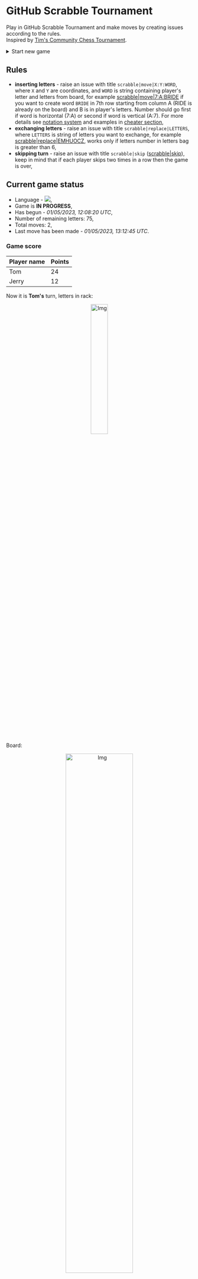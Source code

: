 
# GitHub Scrabble Tournament
Play in GitHub Scrabble Tournament and make moves by creating issues according to the rules.    
Inspired by [Tim's Community Chess Tournament](https://github.com/timburgan/).

<details>
  <summary>Start new game</summary>
  
 
 - [GB](https://github.com/radosz99/radosz99/issues/new?title=scrabble%7Cinit%7CGB&body=Just+push+%27Submit+new+issue%27+or+update+with+your+move)  ![](https://raw.githubusercontent.com/radosz99/radosz99/main/flags/GB.png)
 - [PL](https://github.com/radosz99/radosz99/issues/new?title=scrabble%7Cinit%7CPL&body=Just+push+%27Submit+new+issue%27+or+update+with+your+move)  ![](https://raw.githubusercontent.com/radosz99/radosz99/main/flags/PL.png)
 - [ES](https://github.com/radosz99/radosz99/issues/new?title=scrabble%7Cinit%7CES&body=Just+push+%27Submit+new+issue%27+or+update+with+your+move)  ![](https://raw.githubusercontent.com/radosz99/radosz99/main/flags/ES.png)
 - [DE](https://github.com/radosz99/radosz99/issues/new?title=scrabble%7Cinit%7CDE&body=Just+push+%27Submit+new+issue%27+or+update+with+your+move)  ![](https://raw.githubusercontent.com/radosz99/radosz99/main/flags/DE.png)
 - [FR](https://github.com/radosz99/radosz99/issues/new?title=scrabble%7Cinit%7CFR&body=Just+push+%27Submit+new+issue%27+or+update+with+your+move)  ![](https://raw.githubusercontent.com/radosz99/radosz99/main/flags/FR.png)
</details>
        

## Rules
 - **inserting letters** - raise an issue with title `scrabble|move|X:Y:WORD`, where `X` and `Y` are coordinates, and `WORD` is string containing player's letter and letters from board, for example [scrabble&#124;move&#124;7:A:BRIDE](https://github.com/radosz99/radosz99/issues/new?title=scrabble%7Cmove%7C7%3AA%3ABRIDE&body=Just+push+%27Submit+new+issue%27+or+update+with+your+move) if you want to create word `BRIDE` in 7th row starting from column A (RIDE is already on the board) and B is in player's letters. Number should go first if word is horizontal (7:A) or second if word is vertical (A:7). For more details see [notation system](https://en.wikipedia.org/wiki/Scrabble#Notation_system) and examples in [cheater section](#cheater),
 - **exchanging letters** - raise an issue with title `scrabble|replace|LETTERS`, where `LETTERS` is string of letters you want to exchange, for example [scrabble&#124;replace&#124;EMHUOCZ](https://github.com/radosz99/radosz99/issues/new?title=scrabble%7Creplace%7CEMHUOCZ&body=Just+push+%27Submit+new+issue%27+or+update+with+your+move), works only if letters number in letters bag is greater than 6,
 - **skipping turn** - raise an issue with title `scrabble|skip` ([scrabble&#124;skip](https://github.com/radosz99/radosz99/issues/new?title=scrabble%7Cskip&body=Just+push+%27Submit+new+issue%27+or+update+with+your+move)), keep in mind that if each player skips two times in a row then the game is over,

## Current game status
 - Language - ![](https://raw.githubusercontent.com/radosz99/radosz99/main/flags/GB.png),
 - Game is **IN PROGRESS**,
 - Has begun - *01/05/2023, 12:08:20 UTC*,
 - Number of remaining letters: 75,
 - Total moves: 2,
 - Last move has been made - *01/05/2023, 13:12:45 UTC*.
    
### Game score
| Player name | Points |
 | - | - |  
| Tom | 24
| Jerry | 12

Now it is **Tom's** turn, letters in rack:
<p align="center">
    <img src="https://raw.githubusercontent.com/radosz99/radosz99/main/rack.png" width=30% alt="Img"/>
</p>

Board:
<p align="center">
<img src="https://raw.githubusercontent.com/radosz99/radosz99/main/board.png" width=60% alt="Img"/>
</p>
    
## User leaderboard
| Moves | Who | Points |
| - | - | - |
| 2 | [@radosz99](github.com/radosz99)| 36

<a name="cheater"></a>
## Cheater section  
Try out my algorithm and check the moves that were found based on the state of the board and rack. :cowboy_hat_face:
<details>
  <summary>Reveal some fancy moves :)</summary>
  
  | Id | Move | Points |
  | - | - | - |  
|1 | [5:E:dzho](https://github.com/radosz99/radosz99/issues/new?title=scrabble%7Cmove%7C5%3AE%3Adzho&body=Just+push+%27Submit+new+issue%27+or+update+with+your+move) | 37 
|2 | [5:E:dzo](https://github.com/radosz99/radosz99/issues/new?title=scrabble%7Cmove%7C5%3AE%3Adzo&body=Just+push+%27Submit+new+issue%27+or+update+with+your+move) | 33 
|3 | [G:5:chez](https://github.com/radosz99/radosz99/issues/new?title=scrabble%7Cmove%7CG%3A5%3Achez&body=Just+push+%27Submit+new+issue%27+or+update+with+your+move) | 32 
|4 | [G:6:meze](https://github.com/radosz99/radosz99/issues/new?title=scrabble%7Cmove%7CG%3A6%3Ameze&body=Just+push+%27Submit+new+issue%27+or+update+with+your+move) | 28 
|5 | [H:2:chometz](https://github.com/radosz99/radosz99/issues/new?title=scrabble%7Cmove%7CH%3A2%3Achometz&body=Just+push+%27Submit+new+issue%27+or+update+with+your+move) | 27 
|6 | [G:5:mzee](https://github.com/radosz99/radosz99/issues/new?title=scrabble%7Cmove%7CG%3A5%3Amzee&body=Just+push+%27Submit+new+issue%27+or+update+with+your+move) | 26 
|7 | [G:4:coze](https://github.com/radosz99/radosz99/issues/new?title=scrabble%7Cmove%7CG%3A4%3Acoze&body=Just+push+%27Submit+new+issue%27+or+update+with+your+move) | 25 
|8 | [G:4:meze](https://github.com/radosz99/radosz99/issues/new?title=scrabble%7Cmove%7CG%3A4%3Ameze&body=Just+push+%27Submit+new+issue%27+or+update+with+your+move) | 25 
|9 | [G:4:moze](https://github.com/radosz99/radosz99/issues/new?title=scrabble%7Cmove%7CG%3A4%3Amoze&body=Just+push+%27Submit+new+issue%27+or+update+with+your+move) | 25 
|10 | [G:6:zee](https://github.com/radosz99/radosz99/issues/new?title=scrabble%7Cmove%7CG%3A6%3Azee&body=Just+push+%27Submit+new+issue%27+or+update+with+your+move) | 23 
</details>
    
## Latest moves
<details>
<summary>Show 10 latest moves</summary>
  
  
  | Id | Type | Move / Letters to replace | Created words / New letters | Date | Points | Player | Who |
  | - | - | - | - | - | - | - | - |
|1| INSERT | E:4:adios | ['ADIOS'] | 01/05/2023, 13:12:45 UTC | 12 | Jerry | [@radosz99](github.com/radosz99) |
|0| INSERT | 7:D:volet | ['VOLET'] | 01/05/2023, 12:11:23 UTC | 24 | Tom | [@radosz99](github.com/radosz99) |
</details>
    